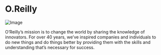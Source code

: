 # O.Reilly
![Image](https://github.com/user-attachments/assets/69439601-99cc-4f62-bd39-a9a38ef088a7)

O’Reilly’s mission is to change the world by sharing the knowledge of innovators. For over 40 years, we’ve inspired companies and individuals to do new things and do things better by providing them with the skills and understanding that’s necessary for success.
